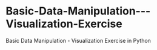 # Basic-Data-Manipulation---Visualization-Exercise
Basic Data Manipulation - Visualization Exercise in Python
